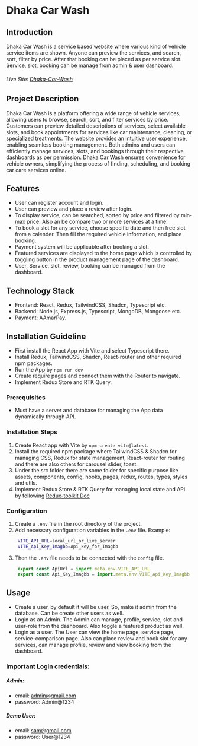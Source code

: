 # Dhaka Car Wash

## Introduction
Dhaka Car Wash is a service based website where various kind of vehicle service items are shown. Anyone can preview the services, and search, sort, filter by price. After that booking can be placed as per service slot. Service, slot, booking can be manage from admin & user dashboard.
###### Live Site: [Dhaka-Car-Wash](https://dhaka-car-wash-client.vercel.app)

## Project Description
Dhaka Car Wash is a platform offering a wide range of vehicle services, allowing users to browse, search, sort, and filter services by price. Customers can preview detailed descriptions of services, select available slots, and book appointments for services like car maintenance, cleaning, or specialized treatments. The website provides an intuitive user experience, enabling seamless booking management. Both admins and users can efficiently manage services, slots, and bookings through their respective dashboards as per permission. Dhaka Car Wash ensures convenience for vehicle owners, simplifying the process of finding, scheduling, and booking car care services online.

## Features
- User can register account and login.
- User can preview and place a review after login.
- To display service, can be searched, sorted by price and filtered by min-max price. Also an be compare two or more services at a time.
- To book a slot for any service, choose specific date and then free slot from a calender. Then fill the required vehicle information, and place booking. 
- Payment system will be applicable after booking a slot.
- Featured services are displayed to the home page which is controlled by toggling button in the product management page of the dashboard.
- User, Service, slot, review, booking can be managed from the dashboard.

## Technology Stack
- Frontend: React, Redux, TailwindCSS, Shadcn, Typescript etc.
- Backend: Node.js, Express.js, Typescript, MongoDB, Mongoose etc.
- Payment: AAmarPay.

## Installation Guideline
- First install the React App with Vite and select Typescript there.
- Install Redux, TailwindCSS, Shadcn, React-router and other required npm packages.
- Run the App by `npm run dev`
- Create require pages and connect them with the Router to navigate.
- Implement Redux Store and RTK Query.

### Prerequisites
- Must have a server and database for managing the App data dynamically through API.

### Installation Steps
1. Create React app with Vite by `npm create vite@latest`.
2. Install the required npm package where TailwindCSS & Shadcn for managing CSS, Redux for state management, React-router for routing and there are also others for carousel slider, toast.
3. Under the src folder there are some folder for specific purpose like assets, components, config, hooks, pages, redux, routes, types, styles and utils.
4. Implement Redux Store & RTK Query for managing local state and API by following [Redux-toolkit Doc](https://redux-toolkit.js.org/tutorials/quick-start)

### Configuration
1. Create a `.env` file in the root directory of the project.
2. Add necessary configuration variables in the `.env` file.
   Example:
   ```bash
    VITE_API_URL=local_url_or_live_server
    VITE_Api_Key_Imagbb=Api_key_for_Imagbb
   ```
3. Then the `.env` file needs to be connected with the `config` file.
   ```js
    export const ApiUrl = import.meta.env.VITE_API_URL
    export const Api_Key_Imagbb = import.meta.env.VITE_Api_Key_Imagbb
   ```

## Usage
- Create a user, by default it will be user. So, make it admin from the database. Can be create other users as well.
- Login as an Admin. The Admin can manage, profile, service, slot and user-role from the dashboard. Also toggle a featured product as well.
- Login as a user. The User can view the home page, service page, service-comparison page. Also can place review and book slot for any services, can manage profile, review and view booking from the dashboard.

### Important Login credentials:
##### Admin: 
- email: admin@gmail.com 
- password: Admin@1234
##### Demo User: 
- email: sam@gmail.com 
- password: User@1234